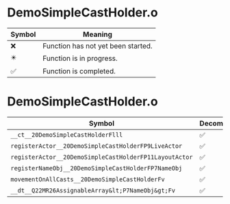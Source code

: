 # DemoSimpleCastHolder.o
| Symbol | Meaning 
| ------------- | ------------- 
| :x: | Function has not yet been started. 
| :eight_pointed_black_star: | Function is in progress. 
| :white_check_mark: | Function is completed. 


# DemoSimpleCastHolder.o
| Symbol | Decompiled? |
| ------------- | ------------- |
| `__ct__20DemoSimpleCastHolderFlll` | :white_check_mark: |
| `registerActor__20DemoSimpleCastHolderFP9LiveActor` | :white_check_mark: |
| `registerActor__20DemoSimpleCastHolderFP11LayoutActor` | :white_check_mark: |
| `registerNameObj__20DemoSimpleCastHolderFP7NameObj` | :white_check_mark: |
| `movementOnAllCasts__20DemoSimpleCastHolderFv` | :white_check_mark: |
| `__dt__Q22MR26AssignableArray&lt;P7NameObj&gt;Fv` | :white_check_mark: |
